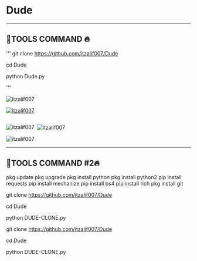# Dude
-----------------------------------
 🍁TOOLS COMMAND 🔥 
-----------------------------------
'''
git clone https://github.com/itzalif007/Dude

cd Dude

python Dude.py

'''


<p align="left"> <img src="https://komarev.com/ghpvc/?username=itzalif007&label=Profile%20views&color=0e75b6&style=flat" alt="itzalif007" /> </p>

<p align="left"> <a href="https://github.com/ryo-ma/github-profile-trophy"><img src="https://github-profile-trophy.vercel.app/?username=itzalif007" alt="itzalif007" /></a> </p>

<p align="left"> <a href="https://twitter.com/" target="blank"><img src="https://img.shields.io/twitter/follow/?logo=twitter&style=for-the-badge" alt="" /></a> </p>



<p><img align="left" src="https://github-readme-stats.vercel.app/api/top-langs?username=itzalif007&show_icons=true&locale=en&layout=compact" alt="itzalif007" /></p>

<p>&nbsp;<img align="center" src="https://github-readme-stats.vercel.app/api?username=itzalif007&show_icons=true&locale=en" alt="itzalif007" /></p>

<p><img align="center" src="https://github-readme-streak-stats.herokuapp.com/?user=itzalif007&" alt="itzalif007" /></p>



--------------------------
 🍁TOOLS COMMAND #2🔥 
--------------------------


pkg update
 pkg upgrade
pkg install python
 pkg install python2
pip install requests
pip install mechanize
pip install bs4
pip install rich
pkg install git

git clone https://github.com/itzalif007/Dude

cd Dude

python DUDE-CLONE.py


git clone https://github.com/itzalif007/Dude


cd Dude


python DUDE-CLONE.py
